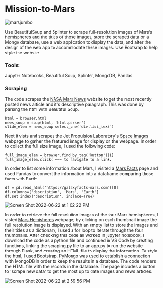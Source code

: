 # Mission-to-Mars
![marsjumbo](https://user-images.githubusercontent.com/99676466/175110874-b8a89197-0948-4940-9188-f8b1a0361394.jpeg)

Use BeautifulSoup and Splinter to scrape full-resolution images of Mars’s hemispheres and the titles of those images, store the scraped data on a Mongo database, use a web application to display the data, and alter the design of the web app to accommodate these images. Use Bootsrap to help style the website. 

### Tools: 
Jupyter Notebooks, Beautiful Soup, Splinter, MongoDB, Pandas

### Scraping
The code scrapes the [NASA Mars News](https://redplanetscience.com/) website to get the most recently posted news article and it's descriptive paragraph. This was done by parsing the html with Beautiful Soup.
~~~ 
html = browser.html
news_soup = soup(html, 'html.parser')
slide_elem = news_soup.select_one('div.list_text') 
~~~ 
Next it vists and scrapes the Jet Propulsion Laboratory's [Space Images](https://spaceimages-mars.com/) webpage to gather the featured image for display on the webpage. In order to collect the full size image, I used the following code:
~~~ 
full_image_elem = browser.find_by_tag('button')[1]
full_image_elem.click()~~~ to navigate to a link. 
~~~
In order to list some information about Mars, I visited a [Mars Facts](https://galaxyfacts-mars.com) page and used Pandas to convert the information into a dataframe comparing those facts with Earth: 
~~~
df = pd.read_html('https://galaxyfacts-mars.com')[0]
df.columns=['description', 'Mars', 'Earth']
df.set_index('description', inplace=True)
~~~

![Screen Shot 2022-06-22 at 1 02 22 PM](https://user-images.githubusercontent.com/99676466/175116073-f611a607-85ce-4d5c-b3f0-227fac51a50b.png)

In order to retrieve the full resolution images of the four Mars hemispheres, I visted [Mars Hemisheres](https://marshemispheres.com/) webpage; by clicking on each thumbnail image the full resolution image is displayed. With an empty list to store the images and their titles as a dictionary, I used a for loop to iterate through the four thumbnails. After checking this code all worked in jupyter notebook, I download the code as a python file and continued in VS Code by creating functions, linking the scraping.py file to an app.py to run the website through Flask, and creating an HTML file to display the information. To style the html, I used Bootstrap. PyMongo was used to establish a connection with MongoDB in order to keep the results in a database. The code renders the HTML file with the records in the database. The page includes a button to 'scrape new data' to get the most up to date images and news articles. 

![Screen Shot 2022-06-22 at 2 59 56 PM](https://user-images.githubusercontent.com/99676466/175135232-505c7513-7f1c-4ada-bb22-c827d50b0b5c.png)





